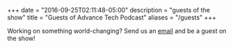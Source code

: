 +++
date = "2016-09-25T02:11:48-05:00"
description = "guests of the show"
title = "Guests of Advance Tech Podcast"
aliases = "/guests"
+++

Working on something world-changing?   Send us an [email](mailto:info@advancetechmedia.org) and be a guest on the show!
<br></br>
